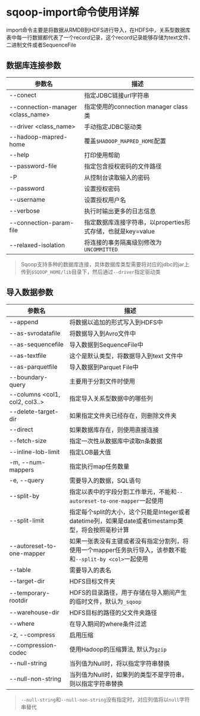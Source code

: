 # sqoop-import命令使用详解

import命令主要是将数据从RMDB到HDFS进行导入，在HDFS中，关系型数据库表中每一行数据都代表了一个record记录，这个record记录能够存储为text文件、二进制文件或者SequenceFile

## 数据库连接参数

| 参数名                                | 描述                                      |
| ---------------------------------- | --------------------------------------- |
| --conect <jdbc-url>                | 指定JDBC链接url字符串                          |
| --connection-manager <class_name>  | 指定使用的connection manager class 类         |
| --driver <class_name>              | 手动指定JDBC驱动类                             |
| --hadoop-mapred-home <dir>         | 覆盖`$HADOOP_MAPRED_HOME`配置               |
| --help                             | 打印使用帮助                                  |
| --password-file                    | 指定包含授权密码的文件路径                           |
| -P                                 | 从控制台读取输入的密码                             |
| --password <password>              | 设置授权密码                                  |
| --username <username>              | 设置授权用户名                                 |
| --verbose                          | 执行时输出更多的日志信息                            |
| --connection-param-file <filename> | 指定数据库连接字符串，以properties形式存储，也就是key=value |
| --relaxed-isolation                | 将连接的事务隔离级别修改为`UNCOMMITTED`              |

> Sqoop支持多种的数据库连接，具体数据库类型需要将对应的jdbc的jar上传到`$SQOOP_HOME/lib`目录下，然后通过`--driver`指定驱动类

## 导入数据参数

| 参数名                             | 描述                                                                 |
| ------------------------------- | ------------------------------------------------------------------ |
| --append                        | 将数据以追加的形式写入到HDFS中                                                  |
| --as-svrodatafile               | 将数据导入到Avro文件中                                                      |
| --as-sequencefile               | 导入数据到SequenceFile中                                                 |
| --as-textfile                   | 这个是默认类型，将数据导入到text 文件中                                             |
| --as-parquetfile                | 导入数据到Parquet File中                                                 |
| --boundary-query <statemente>   | 主要用于分割文件时使用                                                        |
| --columns <col1, col2, col3..>  | 指定导入关系型数据中的哪些列                                                     |
| --delete-target-dir             | 如果指定文件夹已经存在，则删除文件夹                                                 |
| --direct                        | 如果数据库存在，则使用直接连接                                                    |
| --fetch-size <n>                | 指定一次性从数据库中读取n条数据                                                   |
| --inline-lob-limit <n>          | 指定LOB最大值                                                           |
| -m, --num-mappers <n>           | 指定执行map任务数量                                                        |
| -e, --query <statemente>        | 需要导入的数据，SQL语句                                                      |
| --split-by <column-name>        | 指定以表中的字段分割工作单元，不能和`--autoreset-to-one-mapper`一起使用                  |
| --split-limit <n>               | 指定每个split的大小，这个只能是Integer或者datetime列，如果是date或者timestamp类型，将会按照毫秒计算 |
| --autoreset-to-one-mapper       | 如果一张表没有主键或者没有指定分割列，将使用一个mapper任务执行导入，该参数不能和`--split-by <col>`一起使用  |
| --table <table-name>            | 需要导入的表名                                                            |
| --target-dir <dir>              | HDFS目标文件夹                                                          |
| --temporary-rootdir <dir>       | HDFS的目录路径，用于存储在导入期间产生的临时文件，默认为`_sqoop`                             |
| --warehouse-dir <dir>           | HDFS目标的路径的父文件夹路径                                                   |
| --where <where clause>          | 在导入期间的where条件过滤                                                    |
| -z, --compress                  | 启用压缩                                                               |
| --compression-codec <c>         | 使用Hadoop的压缩算法, 默认为`gzip`                                           |
| --null-string <null-string>     | 当列值为Null时，将以指定字符串替换                                                |
| --null-non-string <null-string> | 当列值为Null时，如果列的类型不是字符串，则以指定字符串替换                                    |

> `--null-string`和`--null-non-string`没有指定时，对应列值将以`null`字符串替代
